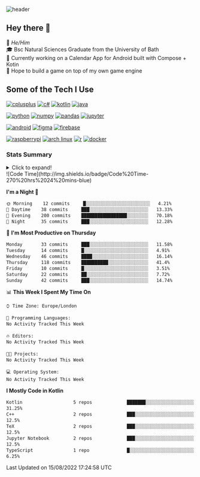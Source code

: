 ![header](https://capsule-render.vercel.app/api?type=Waving&color=gradient&height=180&section=header&text=Sulaiman%20Sulaiman&desc=TheKingOfAtlantis&fontSize=46&fontAlign=70&descAlign=80&fontAlignY=30&descAlignY=45)

<!--
**TheKingOfAtlantis/TheKingOfAtlantis** is a ✨ _special_ ✨ repository because its `README.md` (this file) appears on your GitHub profile.

Here are some ideas to get you started:

- 🔭 I’m currently working on ...
- 🌱 I’m currently learning ...
- 👯 I’m looking to collaborate on ...
- 🤔 I’m looking for help with ...
- 💬 Ask me about ...
- 📫 How to reach me: ...
- 😄 Pronouns: ...
- ⚡ Fun fact: ...
-->

## Hey there 👋

🤵 _He/Him_  
🎓 Bsc Natural Sciences Graduate from the University of Bath  
🎯 Currently working on a Calendar App for Android built with Compose + Kotin  
💭 Hope to build a game on top of my own game engine

## Some of the Tech I Use
[<img src="https://cdn.jsdelivr.net/gh/devicons/devicon/icons/cplusplus/cplusplus-original.svg" alt="cplusplus" width="48" height="48"/>](#)
[<img src="https://cdn.jsdelivr.net/gh/devicons/devicon/icons/csharp/csharp-original.svg" alt="c#" width="48" height="48"/>](#)
[<img src="https://cdn.jsdelivr.net/gh/devicons/devicon/icons/kotlin/kotlin-original-wordmark.svg" alt="kotlin" width="48" height="48"/>](#)
[<img src="https://cdn.jsdelivr.net/gh/devicons/devicon/icons/java/java-original-wordmark.svg" alt="java" width="48" height="48">](#)

[<img src="https://cdn.jsdelivr.net/gh/devicons/devicon/icons/python/python-original-wordmark.svg" alt="python" width="48" height="48">](#)
[<img src="https://cdn.jsdelivr.net/gh/devicons/devicon/icons/numpy/numpy-original-wordmark.svg" alt="numpy" width="48" height="48"/>](#)
[<img src="https://cdn.jsdelivr.net/gh/devicons/devicon/icons/pandas/pandas-original-wordmark.svg" alt="pandas" width="48" height="48">](#)
[<img src="https://cdn.jsdelivr.net/gh/devicons/devicon/icons/jupyter/jupyter-original-wordmark.svg" alt="jupyter" width="48" height="48">](#)

[<img src="https://cdn.jsdelivr.net/gh/devicons/devicon/icons/android/android-original-wordmark.svg" alt="android" width="48" height="48"/>](#)
[<img src="https://cdn.jsdelivr.net/gh/devicons/devicon/icons/figma/figma-original.svg" alt="figma" width="48" height="48"/>](#)
[<img src="https://cdn.jsdelivr.net/gh/devicons/devicon/icons/firebase/firebase-plain-wordmark.svg" alt="firebase" width="48" height="48"/>](#)


[<img src="https://cdn.jsdelivr.net/gh/devicons/devicon/icons/raspberrypi/raspberrypi-original.svg" alt="raspberrypi" width="48" height="48"/>](#)
[<img src="https://upload.wikimedia.org/wikipedia/commons/a/a5/Archlinux-icon-crystal-64.svg" alt="arch linux" width="48" height="48"/>](#)
[<img src="https://cdn.jsdelivr.net/gh/devicons/devicon/icons/r/r-original.svg" alt="r" width="48" height="48"/>](#)
[<img src="https://cdn.jsdelivr.net/gh/devicons/devicon/icons/docker/docker-original-wordmark.svg" alt="docker" width="48" height="48"/>](#)

### Stats Summary
<details>
<summary>Click to expand!</summary>
<!-- <div style="display:grid; grid:auto-flow/1fr 1fr 1fr;justify-content: start">
    <img style="grid-column:1/1;grid-row:1/1" width="390" src="metrics/general.svg">
    <img style="grid-column:1/1;grid-row:2/2" width="390" src="metrics/contributions.svg">
    <img style="grid-column:2/2;grid-row:1/1" width="390" src="metrics/languages.svg">
    <img style="grid-column:2/2;grid-row:2/2" width="390" src="metrics/wakatime.svg">
    <img style="grid-column:3/3;grid-row:1/3" width="390" src="metrics/achievements.svg">
</div> -->

<img width="390" src="metrics/general.svg"><img width="390" src="metrics/contributions.svg">
<img width="390" src="metrics/languages.svg"><img width="390" src="metrics/wakatime.svg">
</details>
<!--START_SECTION:waka-->
![Code Time](http://img.shields.io/badge/Code%20Time-270%20hrs%2024%20mins-blue)

**I'm a Night 🦉** 

```text
🌞 Morning    12 commits     █░░░░░░░░░░░░░░░░░░░░░░░░   4.21% 
🌆 Daytime    38 commits     ███░░░░░░░░░░░░░░░░░░░░░░   13.33% 
🌃 Evening    200 commits    █████████████████░░░░░░░░   70.18% 
🌙 Night      35 commits     ███░░░░░░░░░░░░░░░░░░░░░░   12.28%

```
📅 **I'm Most Productive on Thursday** 

```text
Monday       33 commits     ███░░░░░░░░░░░░░░░░░░░░░░   11.58% 
Tuesday      14 commits     █░░░░░░░░░░░░░░░░░░░░░░░░   4.91% 
Wednesday    46 commits     ████░░░░░░░░░░░░░░░░░░░░░   16.14% 
Thursday     118 commits    ██████████░░░░░░░░░░░░░░░   41.4% 
Friday       10 commits     █░░░░░░░░░░░░░░░░░░░░░░░░   3.51% 
Saturday     22 commits     ██░░░░░░░░░░░░░░░░░░░░░░░   7.72% 
Sunday       42 commits     ███░░░░░░░░░░░░░░░░░░░░░░   14.74%

```


📊 **This Week I Spent My Time On** 

```text
⌚︎ Time Zone: Europe/London

💬 Programming Languages: 
No Activity Tracked This Week

🔥 Editors: 
No Activity Tracked This Week

🐱‍💻 Projects: 
No Activity Tracked This Week

💻 Operating System: 
No Activity Tracked This Week

```

**I Mostly Code in Kotlin** 

```text
Kotlin                   5 repos             ███████░░░░░░░░░░░░░░░░░░   31.25% 
C++                      2 repos             ███░░░░░░░░░░░░░░░░░░░░░░   12.5% 
TeX                      2 repos             ███░░░░░░░░░░░░░░░░░░░░░░   12.5% 
Jupyter Notebook         2 repos             ███░░░░░░░░░░░░░░░░░░░░░░   12.5% 
TypeScript               1 repo              █░░░░░░░░░░░░░░░░░░░░░░░░   6.25%

```



 Last Updated on 15/08/2022 17:24:58 UTC
<!--END_SECTION:waka-->

